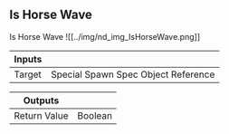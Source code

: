 ## Is Horse Wave
Is Horse Wave
![[../img/nd_img_IsHorseWave.png]]

|Inputs||
|--|--|
| Target | Special Spawn Spec Object Reference |

|Outputs||
|--|--|
| Return Value | Boolean |
